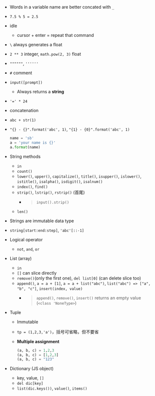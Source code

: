 - Words in a variable name are better concated with `_`
- `7.5 % 5 = 2.5`
- idle
    - cursor + enter = repeat that command
- `\` always generates a float 
- `2 ** 3` integer, `math.pow(2, 3)` float
- `""""""`, `''''''`
- `#` comment
- `input([prompt])`
    - Always returns a **string**
- `'=' * 24`
- concatenation
- `abc + str(1)`
- `"{} - {}".format('abc', 1)`, `"{1} - {0}".format('abc', 1)`

    ```python
    name = 'sb'
    a = 'your name is {}'
    a.format(name)
    ```

- String methods
    - `in`
    - `count()`
    - `lower()`, `upper()`, `capitalize()`, `title()`, `isupper()`, `islower()`, `istitle()`, `isalpha()`, `isdigit()`, `isalnum()`
    - `index()`, `find()`
    - `strip()`, `lstrip()`, `rstrip()` (首尾)
        - > `input().strip()`
    - `len()`
- Strings are immutable data type
- `string[start:end:step]`, `'abc'[::-1]`
- Logical operator
    - `not`, `and`, `or`
- List (array)
    - `in`
    - `[]` can slice directly
    - `remove()`(only the first one), `del list[0]` (can delete slice too)
    - `append()`, `a = a + [1]`, `a = a + list("abc")`, `list("abc") => ["a", "b", "c"]`, `insert(index, value)`
      - > `append()`, `remove()`, `insert()` returns an empty value (`<class 'NoneType>`)
- Tuple
  - Immutable
  - `tp = (1,2,3,'a')`，括号可省略，但不要省
  - **Multiple assignment**

    ```python
    (a, b, c) = 1,2,3
    (a, b, c) = [1,2,3]
    (a, b, c) = "123"
    ```

- Dictionary (JS object)
  - key, value, `[]`
  - `del dic[key]`
  - `list(dic.keys())`, `value()`, `items()`